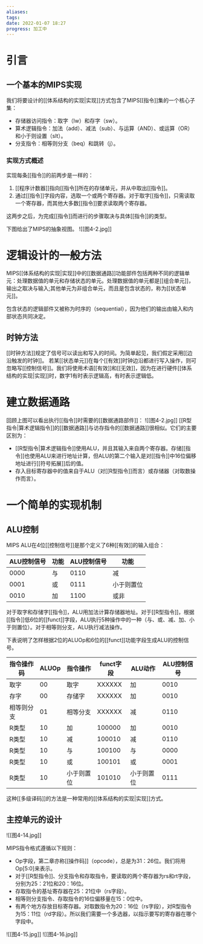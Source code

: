 ```yaml
---
aliases: 
tags: 
date: 2022-01-07 18:27
progress: 加工中
---
```


# 引言
## 一个基本的MIPS实现
我们将要设计的[[体系结构的实现|实现]]方式包含了MIPS[[指令]]集的一个核心子集：
+ 存储器访问指令：取字（lw）和存字（sw）。
+ 算术逻辑指令：加法（add）、减法（sub）、与运算（AND）、或运算（OR）和小于则设置（slt）。
+ 分支指令：相等则分支（beq）和跳转（j）。

### 实现方式概述
实现每条[[指令]]的前两步是一样的：
1. [[程序计数器]]指向[[指令]]所在的存储单元，并从中取出[[指令]]。
2. 通过[[指令]]字段内容，选取一个或两个寄存器。对于取字[[指令]]，只需读取一个寄存器，而其他大多数[[指令]]要求读取两个寄存器。

这两步之后，为完成[[指令]]而进行的步骤取决与具体[[指令]]的类型。

下图给出了MIPS的抽象视图。
![[图4-2.jpg]]

# 逻辑设计的一般方法
MIPS[[体系结构的实现|实现]]中的[[数据通路]]功能部件包括两种不同的逻辑单元：处理数据值的单元和存储状态的单元。处理数据值的单元都是[[组合单元]]，输出之取决与输入;其他单元为非组合单元，而且是包含状态的，称为[[状态单元]]。

包含状态的逻辑部件又被称为时序的（sequential），因为他们的输出由输入和内部状态共同决定。

## 时钟方法
[[时钟方法]]规定了信号可以读出和写入的时间。为简单起见，我们假定采用[[边沿触发的时钟]]。
若某[[状态单元]]在每个[[有效]]时钟边沿都进行写入操作，则可忽略写[[控制信号]]。我们将使用术语[[有效]]和[[无效]]，因为在进行硬件[[体系结构的实现|实现]]时，数字1有时表示逻辑高，有时表示逻辑低。

# 建立数据通路
回顾上图可以看出执行[[指令]]时需要的[[数据通路部件]]：
![[图4-2.jpg]]
[[R型指令|算术逻辑指令]]的[[数据通路]]与访存指令的[[数据通路]]很相似。它们的主要区别为：
+ [[R型指令|算术逻辑指令]]使用ALU，并且其输入来自两个寄存器。存储[[指令]]也使用ALU来进行地址计算，但ALU的第二个输入是对[[指令]]中16位偏移地址进行[[符号拓展]]后的值。
+ 存入目标寄存器中的值来自于ALU（对[[R型指令]]而言）或存储器（对取数操作而言）。

# 一个简单的实现机制
## ALU控制
MIPS ALU在4位[[控制信号]]是那个定义了6种[[有效]]的输入组合：

|ALU控制信号|功能|ALU控制信号|功能|
|-|-|-|-|
|0000|与|0110|减|
|0001|或|0111|小于则置位|
|0010|加|1100|或非|

对于取字和存储字[[指令]]，ALU用加法计算存储器地址。对于[[R型指令]]，根据[[指令]]低6位的[[funct]]字段，ALU执行5种操作中的一种（与、或、减、加、小于则置位）。对于相等则分支，ALU执行减法操作。

下表说明了怎样根据2位的ALUOp和6位的[[funct]]功能字段生成ALU的控制信号。

|指令操作码|ALUOp|指令操作|funct字段|ALU动作|ALU控制信号|
|-|-|-|-|-|-|
|取字|00|取字|XXXXXX|加|0010|
|存字|00|存储字|XXXXXX|加|0010|
|相等则分支|01|相等分支|XXXXXX|减|0110|
|R类型|10|加|100000|加|0010|
|R类型|10|减|100010|减|0110|
|R类型|10|与|100100|与|0000|
|R类型|10|或|100101|或|0001|
|R类型|10|小于则置位|101010|小于则置位|0111|

这种[[多级译码]]的方法是一种常用的[[体系结构的实现|实现]]方式。

## 主控单元的设计
![[图4-14.jpg]]

MIPS指令格式遵循以下规则：
+ Op字段，第二章亦称[[操作码]]（opcode），总是为31：26位。我们将用Op\[5:0\]来表示。
+ 对于[[R型指令]]、分支指令和存取指令，要读取的两个寄存器为rs和rt字段，分别为25：21位和20：16位。
+ 存取指令的基址寄存器在25：21位中（rs字段）。
+ 相等则分支指令、存取指令的16位偏移量在15：0位中。
+ 有两个地方存放目标寄存器。对取数指令为20：16位（rs字段），对R型指令为15：11位（rd字段）。所以我们需要一个多选器，以指示要写的寄存器在哪个字段中。

![[图4-15.jpg]]
![[图4-16.jpg]]